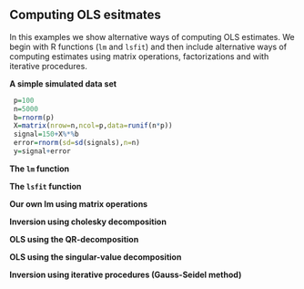## Computing OLS esitmates

In this examples we show alternative ways of computing OLS estimates. We begin with R functions (`lm` and `lsfit`) and then include
alternative ways of computing estimates using matrix operations, factorizations and with iterative procedures.

**A simple simulated data set**

```R
 p=100
 n=5000
 b=rnorm(p)
 X=matrix(nrow=n,ncol=p,data=runif(n*p))
 signal=150+X%*%b
 error=rnorm(sd=sd(signals),n=n)
 y=signal+error

```

**The `lm` function**

**The `lsfit` function**

**Our own lm using matrix operations**

**Inversion using cholesky decomposition**

**OLS using the QR-decomposition**

**OLS using the singular-value decomposition**

**Inversion using iterative procedures (Gauss-Seidel method)**


